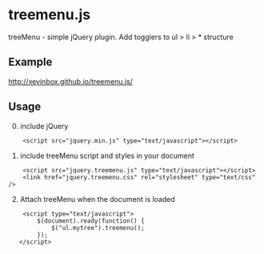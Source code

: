 # treemenu.js
treeMenu - simple jQuery plugin. Add togglers to ul > li > *  structure

## Example

http://xevinbox.github.io/treemenu.js/

## Usage

0. include jQuery

````
    <script src="jquery.min.js" type="text/javascript"></script>
````

1. include treeMenu script and styles in your document

````
    <script src="jquery.treemenu.js" type="text/javascript"></script>
    <link href="jquery.treemenu.css" rel="stylesheet" type="text/css" />
````

2. Attach treeMenu when the document is loaded

````
    <script type="text/javascript">
        $(document).ready(function() {
            $("ul.mytree").treemenu();
        });
   </script>
````
